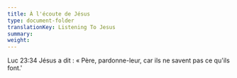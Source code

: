 ```yaml
---
title: À l'écoute de Jésus
type: document-folder
translationKey: Listening To Jesus
summary: 
weight: 
---
```

Luc 23:34 Jésus a dit : « Père, pardonne-leur, car ils ne savent pas ce qu'ils font.'